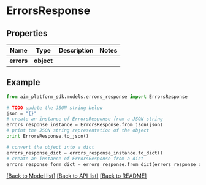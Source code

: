 # ErrorsResponse


## Properties
Name | Type | Description | Notes
------------ | ------------- | ------------- | -------------
**errors** | **object** |  | 

## Example

```python
from aim_platform_sdk.models.errors_response import ErrorsResponse

# TODO update the JSON string below
json = "{}"
# create an instance of ErrorsResponse from a JSON string
errors_response_instance = ErrorsResponse.from_json(json)
# print the JSON string representation of the object
print ErrorsResponse.to_json()

# convert the object into a dict
errors_response_dict = errors_response_instance.to_dict()
# create an instance of ErrorsResponse from a dict
errors_response_form_dict = errors_response.from_dict(errors_response_dict)
```
[[Back to Model list]](../README.md#documentation-for-models) [[Back to API list]](../README.md#documentation-for-api-endpoints) [[Back to README]](../README.md)


